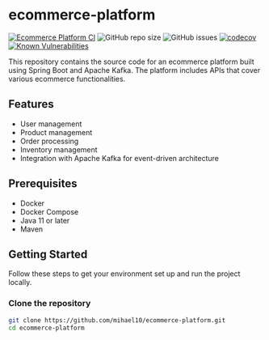 # ecommerce-platform

[![Ecommerce Platform CI](https://github.com/mihael10/ecommerce-platform/actions/workflows/ecommerce-ci.yml/badge.svg)](https://github.com/mihael10/ecommerce-platform/actions/workflows/ecommerce-ci.yml)
![GitHub repo size](https://img.shields.io/github/repo-size/mihael10/ecommerce-platform?style=flat-square)
![GitHub issues](https://img.shields.io/github/issues-raw/mihael10/ecommerce-platform?style=flat-square)
[![codecov](https://codecov.io/gh/mihael10/ecommerce-platform/graph/badge.svg?token=PLD6A057UI)](https://codecov.io/gh/mihael10/ecommerce-platform)
[![Known Vulnerabilities](https://snyk.io/test/github/mihael10/ecommerce-platform/badge.svg)](https://snyk.io/test/github/mihael10/ecommerce-platform)

This repository contains the source code for an ecommerce platform built using Spring Boot and Apache Kafka. The platform includes APIs that cover various ecommerce functionalities.

## Features

- User management
- Product management
- Order processing
- Inventory management
- Integration with Apache Kafka for event-driven architecture

## Prerequisites

- Docker
- Docker Compose
- Java 11 or later
- Maven

## Getting Started

Follow these steps to get your environment set up and run the project locally.

### Clone the repository


```bash
git clone https://github.com/mihael10/ecommerce-platform.git
cd ecommerce-platform
